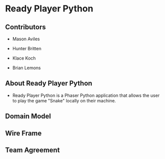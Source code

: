 # Ready Player Python

## Contributors

- Mason Aviles

- Hunter Britten

- Klace Koch

- Brian Lemons

## About Ready Player Python

- Ready Player Python is a Phaser Python application that allows the user to play the game "Snake" locally on their machine.

## Domain Model

<!-- LINK -->

## Wire Frame

<!-- LINK -->

## Team Agreement

<!-- - [FUTURE LINK HERE](FUTURE LINKE HERE) -->

